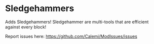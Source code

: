 # Sledgehammers
Adds Sledgehammers! Sledgehammer are multi-tools that are efficient against every block!

Report issues here: https://github.com/Calemi/ModIssues/issues
